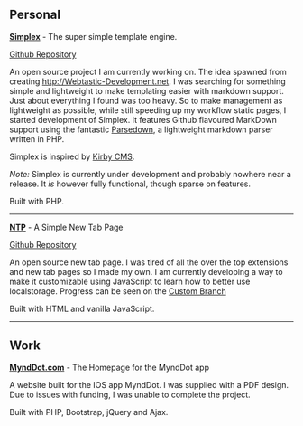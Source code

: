 <!--
vim:filetype=ghmarkdown
--!>

<!--
   - The content file for Projects
   -->

## Personal

[__Simplex__](?location=simplex) - The super simple template engine.

[Github Repository](https://github.com/UncleDozer/simplex)

An open source project I am currently working on. The idea spawned from creating http://Webtastic-Development.net. I was searching for something simple and lightweight to make templating easier with markdown support. Just about everything I found was too heavy. So to make management as lightweight as possible, while still speeding up my workflow static pages, I started development of Simplex. It features Github flavoured MarkDown support using the fantastic [Parsedown](http://parsedown.org/), a lightweight markdown parser written in PHP.

Simplex is inspired by [Kirby CMS](http://www.getkirby.com).

*Note:* Simplex is currently under development and probably nowhere near a release. It *is* however fully functional, though sparse on features.

Built with PHP.

----

[__NTP__](/new_tab_page) - A Simple New Tab Page

[Github Repository](https://github.com/UncleDozer/new_tab_page)

An open source new tab page. I was tired of all the over the top extensions and new tab pages so I made my own. I am currently developing a way to make it customizable using JavaScript to learn how to better use localstorage. Progress can be seen on the [Custom Branch](https://github.com/UncleDozer/new_tab_page/tree/custom) 

Built with HTML and vanilla JavaScript.

----

## Work

[__MyndDot.com__](http://mynddot.com) - The Homepage for the MyndDot app

A website built for the IOS app MyndDot. I was supplied with a PDF design. Due to issues with funding, I was unable to complete the project.

Built with PHP, Bootstrap, jQuery and Ajax.

